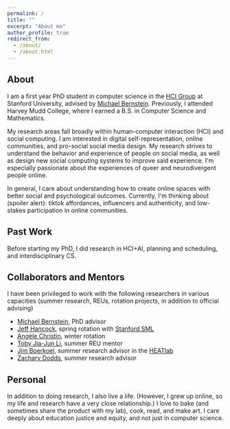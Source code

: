 ```yaml
---
permalink: /
title: ""
excerpt: "About me"
author_profile: true
redirect_from: 
  - /about/
  - /about.html
---
```


## About
I am a first year PhD student in computer science in the [HCI Group](https://hci.stanford.edu/) at Stanford University, advised by [Michael Bernstein](https://hci.stanford.edu/msb/). Previously, I attended Harvey Mudd College, where I earned a B.S. in Computer Science and Mathematics.

My research areas fall broadly within human-computer interaction (HCI) and social computing. I am interested in digital self-representation, online communities, and pro-social social media design. My research strives to understand the behavior and experience of people on social media, as well as design new social computing systems to improve said experience. I'm especially passionate about the experiences of queer and neurodivergent people online.

In general, I care about understanding how to create online spaces with better social and psychological outcomes. Currently, I'm thinking about (spoiler alert): tiktok affordances, influencers and authenticity, and low-stakes participation in online communities.


## Past Work
Before starting my PhD, I did research in HCI+AI, planning and scheduling, and interdisciplinary CS.

## Collaborators and Mentors

I have been privileged to work with the following researchers in various capacities (summer research, REUs, rotation projects, in addition to official advising)
- [Michael Bernstein](https://hci.stanford.edu/msb/), PhD advisor
- [Jeff Hancock](https://comm.stanford.edu/faculty-hancock/), spring rotation with [Stanford SML](https://sml.stanford.edu/)
- [Angèle Christin](http://www.angelechristin.com/), winter rotation
- [Toby Jia-Jun Li](https://toby.li/), summer REU mentor
- [Jim Boerkoel](https://www.cs.hmc.edu/~boerkoel/), summer research advisor in the [HEATlab](https://www.cs.hmc.edu/HEAT/)
- [Zachary Dodds](https://www.cs.hmc.edu/~dodds/), summer research advisor

## Personal
In addition to doing research, I also live a life. (However, I grew up online, so my life and research have a very close relationship.) I love to bake (and sometimes share the product with my lab), cook, read, and make art. I care deeply about education justice and equity, and not just in computer science. 

